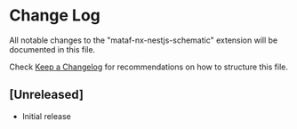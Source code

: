 # Change Log

All notable changes to the "mataf-nx-nestjs-schematic" extension will be documented in this file.

Check [Keep a Changelog](http://keepachangelog.com/) for recommendations on how to structure this file.

## [Unreleased]

-   Initial release
